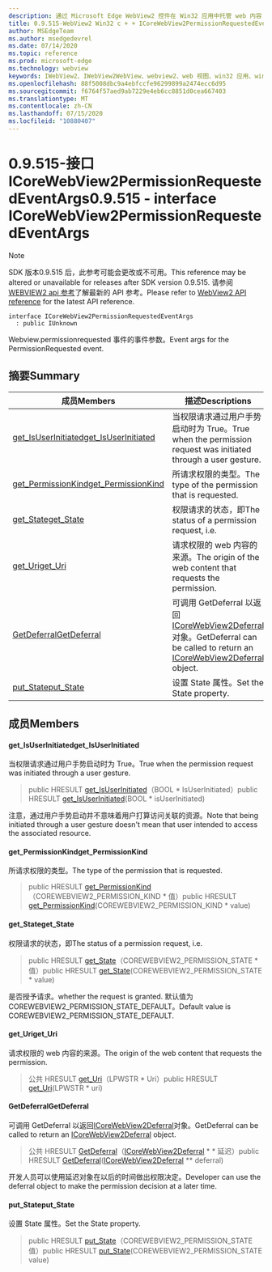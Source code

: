 ```yaml
---
description: 通过 Microsoft Edge WebView2 控件在 Win32 应用中托管 web 内容
title: 0.9.515-WebView2 Win32 c + + ICoreWebView2PermissionRequestedEventArgs
author: MSEdgeTeam
ms.author: msedgedevrel
ms.date: 07/14/2020
ms.topic: reference
ms.prod: microsoft-edge
ms.technology: webview
keywords: IWebView2、IWebView2WebView、webview2、web 视图、win32 应用、win32、edge、ICoreWebView2、ICoreWebView2Controller、浏览器控件、边缘 html
ms.openlocfilehash: 88f5008dbc9a4ebfccfe96299899a2474ecc6d95
ms.sourcegitcommit: f6764f57aed9ab7229e4eb6cc8851d0cea667403
ms.translationtype: MT
ms.contentlocale: zh-CN
ms.lasthandoff: 07/15/2020
ms.locfileid: "10880407"
---
```

# <span data-ttu-id="018df-104">0.9.515-接口 ICoreWebView2PermissionRequestedEventArgs</span><span class="sxs-lookup"><span data-stu-id="018df-104">0.9.515 - interface ICoreWebView2PermissionRequestedEventArgs</span></span> 

> [!NOTE]
> <span data-ttu-id="018df-105">SDK 版本0.9.515 后，此参考可能会更改或不可用。</span><span class="sxs-lookup"><span data-stu-id="018df-105">This reference may be altered or unavailable for releases after SDK version 0.9.515.</span></span> <span data-ttu-id="018df-106">请参阅[WEBVIEW2 api 参考](../../../webview2-api-reference.md)了解最新的 API 参考。</span><span class="sxs-lookup"><span data-stu-id="018df-106">Please refer to [WebView2 API reference](../../../webview2-api-reference.md) for the latest API reference.</span></span>

```
interface ICoreWebView2PermissionRequestedEventArgs
  : public IUnknown
```

<span data-ttu-id="018df-107">Webview.permissionrequested 事件的事件参数。</span><span class="sxs-lookup"><span data-stu-id="018df-107">Event args for the PermissionRequested event.</span></span>

## <span data-ttu-id="018df-108">摘要</span><span class="sxs-lookup"><span data-stu-id="018df-108">Summary</span></span>

 <span data-ttu-id="018df-109">成员</span><span class="sxs-lookup"><span data-stu-id="018df-109">Members</span></span>                        | <span data-ttu-id="018df-110">描述</span><span class="sxs-lookup"><span data-stu-id="018df-110">Descriptions</span></span>
--------------------------------|---------------------------------------------
[<span data-ttu-id="018df-111">get_IsUserInitiated</span><span class="sxs-lookup"><span data-stu-id="018df-111">get_IsUserInitiated</span></span>](#get_isuserinitiated) | <span data-ttu-id="018df-112">当权限请求通过用户手势启动时为 True。</span><span class="sxs-lookup"><span data-stu-id="018df-112">True when the permission request was initiated through a user gesture.</span></span>
[<span data-ttu-id="018df-113">get_PermissionKind</span><span class="sxs-lookup"><span data-stu-id="018df-113">get_PermissionKind</span></span>](#get_permissionkind) | <span data-ttu-id="018df-114">所请求权限的类型。</span><span class="sxs-lookup"><span data-stu-id="018df-114">The type of the permission that is requested.</span></span>
[<span data-ttu-id="018df-115">get_State</span><span class="sxs-lookup"><span data-stu-id="018df-115">get_State</span></span>](#get_state) | <span data-ttu-id="018df-116">权限请求的状态，即</span><span class="sxs-lookup"><span data-stu-id="018df-116">The status of a permission request, i.e.</span></span>
[<span data-ttu-id="018df-117">get_Uri</span><span class="sxs-lookup"><span data-stu-id="018df-117">get_Uri</span></span>](#get_uri) | <span data-ttu-id="018df-118">请求权限的 web 内容的来源。</span><span class="sxs-lookup"><span data-stu-id="018df-118">The origin of the web content that requests the permission.</span></span>
[<span data-ttu-id="018df-119">GetDeferral</span><span class="sxs-lookup"><span data-stu-id="018df-119">GetDeferral</span></span>](#getdeferral) | <span data-ttu-id="018df-120">可调用 GetDeferral 以返回[ICoreWebView2Deferral](icorewebview2deferral.md)对象。</span><span class="sxs-lookup"><span data-stu-id="018df-120">GetDeferral can be called to return an [ICoreWebView2Deferral](icorewebview2deferral.md) object.</span></span>
[<span data-ttu-id="018df-121">put_State</span><span class="sxs-lookup"><span data-stu-id="018df-121">put_State</span></span>](#put_state) | <span data-ttu-id="018df-122">设置 State 属性。</span><span class="sxs-lookup"><span data-stu-id="018df-122">Set the State property.</span></span>

## <span data-ttu-id="018df-123">成员</span><span class="sxs-lookup"><span data-stu-id="018df-123">Members</span></span>

#### <span data-ttu-id="018df-124">get_IsUserInitiated</span><span class="sxs-lookup"><span data-stu-id="018df-124">get_IsUserInitiated</span></span> 

<span data-ttu-id="018df-125">当权限请求通过用户手势启动时为 True。</span><span class="sxs-lookup"><span data-stu-id="018df-125">True when the permission request was initiated through a user gesture.</span></span>

> <span data-ttu-id="018df-126">public HRESULT [get_IsUserInitiated](#get_isuserinitiated)（BOOL \* IsUserInitiated）</span><span class="sxs-lookup"><span data-stu-id="018df-126">public HRESULT [get_IsUserInitiated](#get_isuserinitiated)(BOOL \* isUserInitiated)</span></span>

<span data-ttu-id="018df-127">注意，通过用户手势启动并不意味着用户打算访问关联的资源。</span><span class="sxs-lookup"><span data-stu-id="018df-127">Note that being initiated through a user gesture doesn't mean that user intended to access the associated resource.</span></span>

#### <span data-ttu-id="018df-128">get_PermissionKind</span><span class="sxs-lookup"><span data-stu-id="018df-128">get_PermissionKind</span></span> 

<span data-ttu-id="018df-129">所请求权限的类型。</span><span class="sxs-lookup"><span data-stu-id="018df-129">The type of the permission that is requested.</span></span>

> <span data-ttu-id="018df-130">public HRESULT [get_PermissionKind](#get_permissionkind)（COREWEBVIEW2_PERMISSION_KIND \* 值）</span><span class="sxs-lookup"><span data-stu-id="018df-130">public HRESULT [get_PermissionKind](#get_permissionkind)(COREWEBVIEW2_PERMISSION_KIND \* value)</span></span>

#### <span data-ttu-id="018df-131">get_State</span><span class="sxs-lookup"><span data-stu-id="018df-131">get_State</span></span> 

<span data-ttu-id="018df-132">权限请求的状态，即</span><span class="sxs-lookup"><span data-stu-id="018df-132">The status of a permission request, i.e.</span></span>

> <span data-ttu-id="018df-133">public HRESULT [get_State](#get_state)（COREWEBVIEW2_PERMISSION_STATE \* 值）</span><span class="sxs-lookup"><span data-stu-id="018df-133">public HRESULT [get_State](#get_state)(COREWEBVIEW2_PERMISSION_STATE \* value)</span></span>

<span data-ttu-id="018df-134">是否授予请求。</span><span class="sxs-lookup"><span data-stu-id="018df-134">whether the request is granted.</span></span> <span data-ttu-id="018df-135">默认值为 COREWEBVIEW2_PERMISSION_STATE_DEFAULT。</span><span class="sxs-lookup"><span data-stu-id="018df-135">Default value is COREWEBVIEW2_PERMISSION_STATE_DEFAULT.</span></span>

#### <span data-ttu-id="018df-136">get_Uri</span><span class="sxs-lookup"><span data-stu-id="018df-136">get_Uri</span></span> 

<span data-ttu-id="018df-137">请求权限的 web 内容的来源。</span><span class="sxs-lookup"><span data-stu-id="018df-137">The origin of the web content that requests the permission.</span></span>

> <span data-ttu-id="018df-138">公共 HRESULT [get_Uri](#get_uri)（LPWSTR \* Uri）</span><span class="sxs-lookup"><span data-stu-id="018df-138">public HRESULT [get_Uri](#get_uri)(LPWSTR \* uri)</span></span>

#### <span data-ttu-id="018df-139">GetDeferral</span><span class="sxs-lookup"><span data-stu-id="018df-139">GetDeferral</span></span> 

<span data-ttu-id="018df-140">可调用 GetDeferral 以返回[ICoreWebView2Deferral](icorewebview2deferral.md)对象。</span><span class="sxs-lookup"><span data-stu-id="018df-140">GetDeferral can be called to return an [ICoreWebView2Deferral](icorewebview2deferral.md) object.</span></span>

> <span data-ttu-id="018df-141">公共 HRESULT [GetDeferral](#getdeferral)（[ICoreWebView2Deferral](icorewebview2deferral.md) \* \* 延迟）</span><span class="sxs-lookup"><span data-stu-id="018df-141">public HRESULT [GetDeferral](#getdeferral)([ICoreWebView2Deferral](icorewebview2deferral.md) \*\* deferral)</span></span>

<span data-ttu-id="018df-142">开发人员可以使用延迟对象在以后的时间做出权限决定。</span><span class="sxs-lookup"><span data-stu-id="018df-142">Developer can use the deferral object to make the permission decision at a later time.</span></span>

#### <span data-ttu-id="018df-143">put_State</span><span class="sxs-lookup"><span data-stu-id="018df-143">put_State</span></span> 

<span data-ttu-id="018df-144">设置 State 属性。</span><span class="sxs-lookup"><span data-stu-id="018df-144">Set the State property.</span></span>

> <span data-ttu-id="018df-145">public HRESULT [put_State](#put_state)（COREWEBVIEW2_PERMISSION_STATE 值）</span><span class="sxs-lookup"><span data-stu-id="018df-145">public HRESULT [put_State](#put_state)(COREWEBVIEW2_PERMISSION_STATE value)</span></span>

